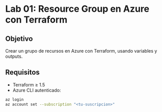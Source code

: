 # Lab 01: Resource Group en Azure con Terraform

## Objetivo
Crear un grupo de recursos en Azure con Terraform, usando variables y outputs.

## Requisitos
- Terraform ≥ 1.5
- Azure CLI autenticado:
```bash
az login
az account set --subscription "<tu-suscripcion>"
